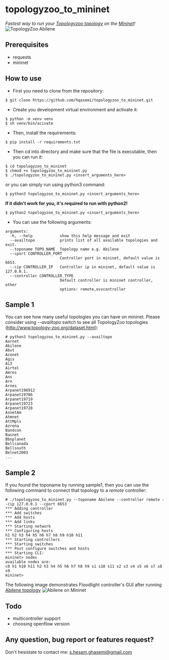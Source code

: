# topologyzoo_to_mininet
*Fastest way to run your [Topologyzoo topology](http://www.topology-zoo.org/dataset.html) on the [Mininet](http://mininet.org/)!*
![TopologyZoo Abilene](http://www.topology-zoo.org/maps/Abilene.jpg) 

## Prerequisites
- requests
- mininet

## How to use
- First you need to clone from the repository:
```
$ git clone https://github.com/hqasemi/topologyzoo_to_mininet.git
```
- Create you development virtual environment and activate it:
```
$ python -m venv venv
$ sh venv/bin/acivate
```
- Then, install the requirements:
```
$ pip install -r requirements.txt
```
- Then cd into directory and make sure that the file is executable, then you can run it:
```
$ cd topologyzoo_to_mininet
$ chmod +x topologyzoo_to_mininet.py
$ ./topologyzoo_to_mininet.py <insert_arguments_here>
```
or you can simply run using python3 command:
```
$ python3 topologyzoo_to_mininet.py <insert_arguments_here>
```
**If it didn't work for you, it's required to run with python2!**
```
$ python2 topologyzoo_to_mininet.py <insert_arguments_here>
```

- You can use the following arguments:
```
arguments:
  -h, --help            show this help message and exit
  --availtopo           prints list of all available topologies and exit.
  --toponame TOPO_NAME  Topology name e.g. Abilene
  --cport CONTROLLER_PORT
                        Controller port in mininet, default value is 6653.
  --cip CONTROLLER_IP   Controller ip in mininet, default value is 127.0.0.1.
  --controller CONTROLLER_TYPE
                        Default controller is mininet controller, other
                        options: remote,ovscontroller
```


## Sample 1
You can see how many useful topologies you can have on mininet. Please consider using *--availtopo* switch to see all TopologyZoo topologies (http://www.topology-zoo.org/dataset.html):
```
# python3 topologyzoo_to_mininet.py --availtopo
Aarnet
Abilene
Abvt
Aconet
Agis
Ai3
Airtel
Amres
Ans
Arn
Arnes
Arpanet196912
Arpanet19706
Arpanet19719
Arpanet19723
Arpanet19728
AsnetAm
Atmnet
AttMpls
Azrena
Bandcon
Basnet
Bbnplanet
Bellcanada
Bellsouth
Belnet2003
...
```

## Sample 2
If you found the toponame by running sample1, then you can use the following command to connect that topology to a *remote* controller:
```
# ./topologyzoo_to_mininet.py --toponame Abilene --controller remote --cip 127.0.0.1 --cport 6653
*** Adding controller
*** Add switches
*** Add hosts
*** Add links
*** Starting network
*** Configuring hosts
h1 h2 h3 h4 h5 h6 h7 h8 h9 h10 h11 
*** Starting controllers
*** Starting switches
*** Post configure switches and hosts
*** Starting CLI:
mininet> nodes
available nodes are: 
c0 h1 h10 h11 h2 h3 h4 h5 h6 h7 h8 h9 s1 s10 s11 s2 s3 s4 s5 s6 s7 s8 s9
mininet> 
```
The following image demonstrates Floodlight controller's GUI after running [Abilene topology](http://www.topology-zoo.org/dataset.html)
![Abilene on Mininet](abilene.png)

## Todo
- multicontroller support
- choosing openflow version

## Any question, bug report or features request?
Don't hesistate to contact me: s.hesam.ghasemi@gmail.com
